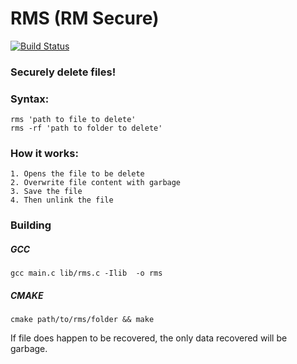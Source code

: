 # RMS (RM Secure)

[![Build Status](https://travis-ci.org/lostlevels/rms.svg)](https://travis-ci.org/lostlevels/rms)

### Securely delete files!

###    Syntax:
	rms 'path to file to delete'
	rms -rf 'path to folder to delete'

###    How it works:
	1. Opens the file to be delete
	2. Overwrite file content with garbage
	3. Save the file
	4. Then unlink the file

###    Building
##### GCC
```gcc main.c lib/rms.c -Ilib  -o rms```
##### CMAKE
```cmake path/to/rms/folder && make```

If file does happen to be recovered, the only data recovered will be garbage.
